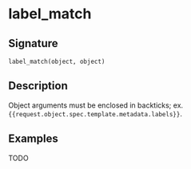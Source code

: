 # label_match

## Signature

`label_match(object, object)`

## Description

Object arguments must be enclosed in backticks; ex. `{{request.object.spec.template.metadata.labels}}`.

## Examples

TODO
